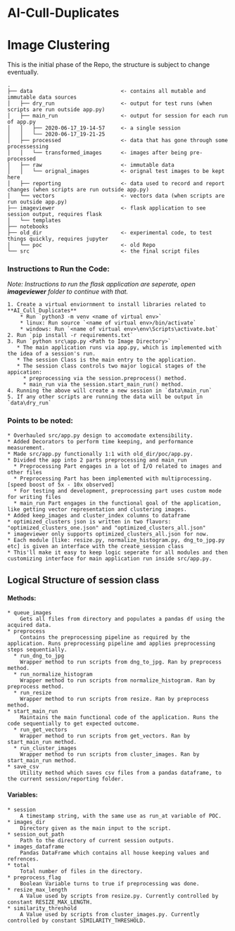 # AI-Cull-Duplicates
# Image Clustering

This is the initial phase of the Repo, the structure is subject to change eventually.

```
.
├── data                            <- contains all mutable and immutable data sources
│   ├── dry_run                     <- output for test runs (when scripts are run outside app.py)
│   ├── main_run                    <- output for session for each run of app.py
│   │   ├── 2020-06-17_19-14-57     <- a single session
│   │   └── 2020-06-17_19-21-25
│   ├── processed                   <- data that has gone through some processessing
│   │   └── transformed_images      <- images after being pre-processed
│   ├── raw                         <- immutable data
│   │   └── orignal_images          <- orignal test images to be kept here
│   ├── reporting                   <- data used to record and report changes (when scripts are run outside app.py)
│   └── vectors                     <- vectors data (when scripts are run outside app.py)
├── imageviewer                     <- flask application to see session output, requires flask
│   └── templates
├── notebooks
├── old_dir                         <- experimental code, to test things quickly, requires jupyter
│   └── poc                         <- old Repo
└── src                             <- the final script files
```

### Instructions to Run the Code:
_Note: Instructions to run the flask application are seperate, open **imageviewer** folder to continue with that._

    1. Create a virtual enviornment to install libraries related to **AI_Cull_Duplicates**
        * Run `python3 -m venv <name of virtual env>`
        * linux: Run source `<name of virtual env>/bin/activate`
        * windows: Run `<name of virtual env>\env\Scripts\activate.bat`
    2. Run `pip install -r requirements.txt`
    3. Run `python src\app.py <Path to Image Directory>`
       * The main application runs via app.py, which is implemented with the idea of a session's run.
       * The session Class is the main entry to the application.
       * The session class controls two major logical stages of the appication:
         * preprocessing via the session.preprocess() method.
         * main_run via the session.start_main_run() method.
    4. Running the above will create a new session in `data\main_run`
    5. If any other scripts are running the data will be output in `data\dry_run`


### Points to be noted:

    * Overhauled src/app.py design to accomodate extensibility.
    * Added Decorators to perform time keeping, and performance measurement.
    * Made src/app.py functionally 1:1 with old_dir/poc/app.py.
    * Divided the app into 2 parts preprocessing and main_run
      * Preprocessing Part engages in a lot of I/O related to images and other files
      * Preprocessing Part has been implemented with multiprocessing. [speed boost of 5x - 10x observed]
      * For testing and development, preprocessing part uses custom mode for writing files
      * main_run Part engages in the functional goal of the application, like getting vector representation and clustering images.
    * Added keep_images and cluster_index columns to dataframe
    * optimized_clusters json is written in two flavors: "optimized_clusters_one.json" and "optimized_clusters_all.json"
    * imageviewer only supports optimized_clusters_all.json for now.
    * Each module [like: resize.py, normalize_histogram.py, dng_to_jpg.py etc] is given an interface with the create_session class
    * This'll make it easy to keep logic seperate for all modules and then customizing interface for main application run inside src/app.py.


## Logical Structure of session class

#### Methods:

    * queue_images
        Gets all files from directory and populates a pandas df using the acquired data. 
    * preprocess
        Contains the preprocessing pipeline as required by the application. Runs preprocessing pipeline amd applies preprocessing steps sequentially.
      * run_dng_to_jpg
        Wrapper method to run scripts from dng_to_jpg. Ran by preprocess method.
      * run_normalize_histogram
        Wrapper method to run scripts from normalize_histogram. Ran by preprocess method.
      * run_resize
        Wrapper method to run scripts from resize. Ran by preprocess method.
    * start_main_run
        Maintains the main functional code of the application. Runs the code sequentially to get expected outcome.
      * run_get_vectors
        Wrapper method to run scripts from get_vectors. Ran by start_main_run method.
      * run_cluster_images
        Wrapper method to run scripts from cluster_images. Ran by start_main_run method.
    * save_csv
        Utility method which saves csv files from a pandas dataframe, to the current session/reporting folder.

#### Variables:
    * session
        A timestamp string, with the same use as run_at variable of POC. 
    * images_dir
        Directory given as the main input to the script.
    * session_out_path
        Path to the directory of current session outputs.
    * images_dataframe
        Pandas DataFrame which contains all house keeping values and refrences.
    * total
        Total number of files in the directory.
    * preprocess_flag
        Boolean Variable turns to true if preprocessing was done. 
    * resize_max_length
        A Value used by scripts from resize.py. Currently controlled by constant RESIZE_MAX_LENGTH.
    * similarity_threshold
        A Value used by scripts from cluster_images.py. Currently controlled by constant SIMILARITY_THRESHOLD.

